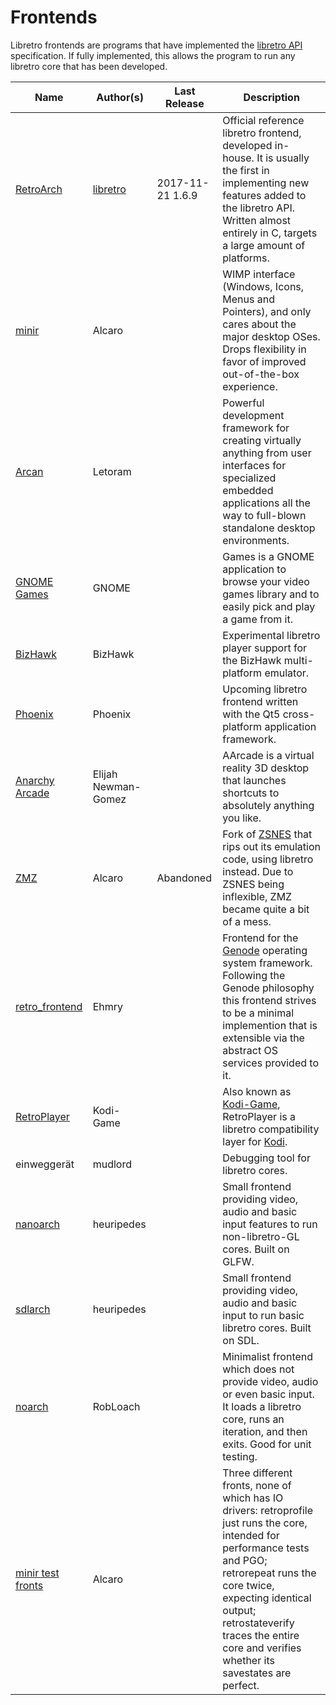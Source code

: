 # Frontends

Libretro frontends are programs that have implemented the [libretro API](../specs/api.md) specification. If fully implemented, this allows the program to run any libretro core that has been developed.

Name | Author(s) | Last Release | Description
------|-----------|--------------|------------
[RetroArch](http://retroarch.com) | [libretro](http://libretro.com) | 2017-11-21 1.6.9 | Official reference libretro frontend, developed in-house. It is usually the first in implementing new features added to the libretro API. Written almost entirely in C, targets a large amount of platforms.
[minir](https://github.com/Alcaro/minir) | Alcaro | | WIMP interface (Windows, Icons, Menus and Pointers), and only cares about the major desktop OSes. Drops flexibility in favor of improved out-of-the-box experience.
[Arcan](https://github.com/letoram/arcan) | Letoram | | Powerful development framework for creating virtually anything from user interfaces for specialized embedded applications all the way to full-blown standalone desktop environments.
[GNOME Games](https://wiki.gnome.org/Apps/Games) | GNOME | | Games is a GNOME application to browse your video games library and to easily pick and play a game from it.
[BizHawk](http://tasvideos.org/BizHawk.html) | BizHawk | | Experimental libretro player support for the BizHawk multi-platform emulator.
[Phoenix](http://phoenix.vg/) | Phoenix | | Upcoming libretro frontend written with the Qt5 cross-platform application framework.
[Anarchy Arcade](http://store.steampowered.com/app/266430/Anarchy_Arcade/) | Elijah Newman-Gomez | | AArcade is a virtual reality 3D desktop that launches shortcuts to absolutely anything you like.
[ZMZ](https://github.com/Alcaro/ZMZ) | Alcaro | Abandoned | Fork of [ZSNES](http://www.zsnes.com/) that rips out its emulation code, using libretro instead. Due to ZSNES being inflexible, ZMZ became quite a bit of a mess.
[retro_frontend](https://github.com/ehmry/genode-libretro) | Ehmry  | | Frontend for the [Genode](http://genode.org) operating system framework. Following the Genode philosophy this frontend strives to be a minimal implemention that is extensible via the abstract OS services provided to it.
[RetroPlayer](https://forum.kodi.tv/forumdisplay.php?fid=194) | Kodi-Game | | Also known as [Kodi-Game](https://github.com/kodi-game/), RetroPlayer is a libretro compatibility layer for [Kodi](https://kodi.tv/).
einweggerät | mudlord | | Debugging tool for libretro cores.
[nanoarch](https://github.com/heuripedes/nanoarch) | heuripedes | | Small frontend providing video, audio and basic input features to run non-libretro-GL cores. Built on GLFW.
[sdlarch](https://github.com/heuripedes/sdlarch) | heuripedes | | Small frontend providing video, audio and basic input to run basic libretro cores. Built on SDL.
[noarch](https://github.com/robloach/noarch) | RobLoach | | Minimalist frontend which does not provide video, audio or even basic input. It loads a libretro core, runs an iteration, and then exits. Good for unit testing.
[minir test fronts](https://github.com/Alcaro/minir/tree/master/subproj) | Alcaro | | Three different fronts, none of which has IO drivers: retroprofile just runs the core, intended for performance tests and PGO; retrorepeat runs the core twice, expecting identical output; retrostateverify traces the entire core and verifies whether its savestates are perfect.
